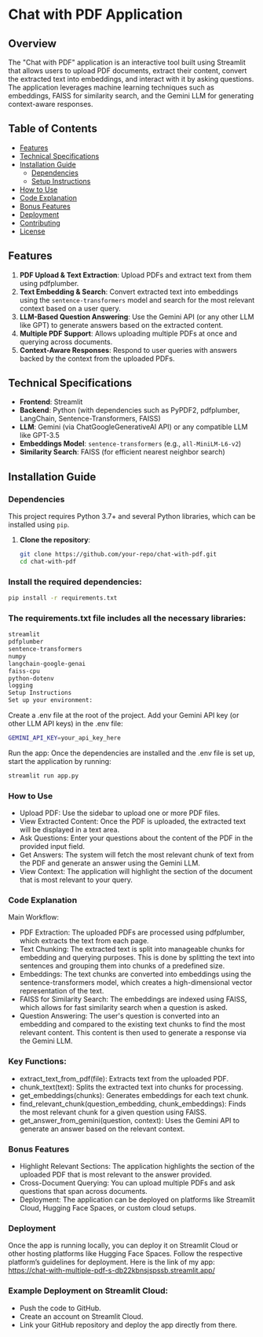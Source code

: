 # Chat with PDF Application

## Overview
The "Chat with PDF" application is an interactive tool built using Streamlit that allows users to upload PDF documents, extract their content, convert the extracted text into embeddings, and interact with it by asking questions. The application leverages machine learning techniques such as embeddings, FAISS for similarity search, and the Gemini LLM for generating context-aware responses.

## Table of Contents
- [Features](#features)
- [Technical Specifications](#technical-specifications)
- [Installation Guide](#installation-guide)
  - [Dependencies](#dependencies)
  - [Setup Instructions](#setup-instructions)
- [How to Use](#how-to-use)
- [Code Explanation](#code-explanation)
- [Bonus Features](#bonus-features)
- [Deployment](#deployment)
- [Contributing](#contributing)
- [License](#license)

## Features
1. **PDF Upload & Text Extraction**: Upload PDFs and extract text from them using pdfplumber.
2. **Text Embedding & Search**: Convert extracted text into embeddings using the `sentence-transformers` model and search for the most relevant context based on a user query.
3. **LLM-Based Question Answering**: Use the Gemini API (or any other LLM like GPT) to generate answers based on the extracted content.
4. **Multiple PDF Support**: Allows uploading multiple PDFs at once and querying across documents.
5. **Context-Aware Responses**: Respond to user queries with answers backed by the context from the uploaded PDFs.

## Technical Specifications
- **Frontend**: Streamlit
- **Backend**: Python (with dependencies such as PyPDF2, pdfplumber, LangChain, Sentence-Transformers, FAISS)
- **LLM**: Gemini (via ChatGoogleGenerativeAI API) or any compatible LLM like GPT-3.5
- **Embeddings Model**: `sentence-transformers` (e.g., `all-MiniLM-L6-v2`)
- **Similarity Search**: FAISS (for efficient nearest neighbor search)

## Installation Guide

### Dependencies
This project requires Python 3.7+ and several Python libraries, which can be installed using `pip`.

1. **Clone the repository**:
   ```bash
   git clone https://github.com/your-repo/chat-with-pdf.git
   cd chat-with-pdf
   ```

### Install the required dependencies:

```bash
pip install -r requirements.txt
```
### The requirements.txt file includes all the necessary libraries:
```bash
streamlit
pdfplumber
sentence-transformers
numpy
langchain-google-genai
faiss-cpu
python-dotenv
logging
Setup Instructions
Set up your environment:
```
Create a .env file at the root of the project.
Add your Gemini API key (or other LLM API keys) in the .env file:
```bash
GEMINI_API_KEY=your_api_key_here
```
Run the app: Once the dependencies are installed and the .env file is set up, start the application by running:

```bash
streamlit run app.py
```
### How to Use
- Upload PDF: Use the sidebar to upload one or more PDF files.
- View Extracted Content: Once the PDF is uploaded, the extracted text will be displayed in a text area.
- Ask Questions: Enter your questions about the content of the PDF in the provided input field.
- Get Answers: The system will fetch the most relevant chunk of text from the PDF and generate an answer using the Gemini LLM.
- View Context: The application will highlight the section of the document that is most relevant to your query.

### Code Explanation
Main Workflow:
- PDF Extraction: The uploaded PDFs are processed using pdfplumber, which extracts the text from each page.
- Text Chunking: The extracted text is split into manageable chunks for embedding and querying purposes. This is done by splitting the text into sentences and grouping them into chunks of a predefined size.
- Embeddings: The text chunks are converted into embeddings using the sentence-transformers model, which creates a high-dimensional vector representation of the text.
- FAISS for Similarity Search: The embeddings are indexed using FAISS, which allows for fast similarity search when a question is asked.
- Question Answering: The user's question is converted into an embedding and compared to the existing text chunks to find the most relevant content. This content is then used to generate a response via the Gemini LLM.

### Key Functions:
- extract_text_from_pdf(file): Extracts text from the uploaded PDF.
- chunk_text(text): Splits the extracted text into chunks for processing.
- get_embeddings(chunks): Generates embeddings for each text chunk.
- find_relevant_chunk(question_embedding, chunk_embeddings): Finds the most relevant chunk for a given question using FAISS.
- get_answer_from_gemini(question, context): Uses the Gemini API to generate an answer based on the relevant context.

### Bonus Features
- Highlight Relevant Sections: The application highlights the section of the uploaded PDF that is most relevant to the answer provided.
- Cross-Document Querying: You can upload multiple PDFs and ask questions that span across documents.
- Deployment: The application can be deployed on platforms like Streamlit Cloud, Hugging Face Spaces, or custom cloud setups.

### Deployment
Once the app is running locally, you can deploy it on Streamlit Cloud or other hosting platforms like Hugging Face Spaces. Follow the respective platform’s guidelines for deployment.
Here is the link of my app: https://chat-with-multiple-pdf-s-db22kbnsjspssb.streamlit.app/

### Example Deployment on Streamlit Cloud:
- Push the code to GitHub.
- Create an account on Streamlit Cloud.
- Link your GitHub repository and deploy the app directly from there.
